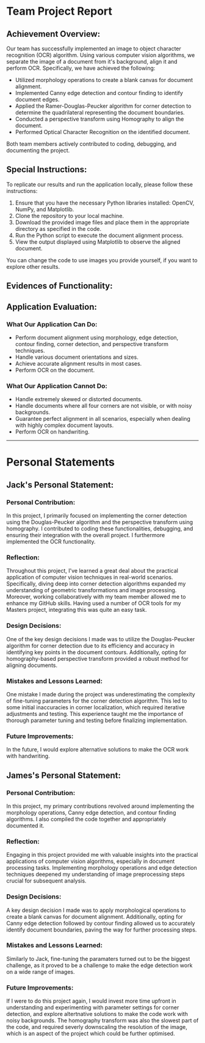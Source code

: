 # Team Project Report

## Achievement Overview:
Our team has successfully implemented an image to object character recognition (OCR) algorithm. Using various computer vision algorithms, we separate the image of a document from it's background, align it and perform OCR. Specifically, we have achieved the following:

- Utilized morphology operations to create a blank canvas for document alignment.
- Implemented Canny edge detection and contour finding to identify document edges.
- Applied the Ramer-Douglas-Peucker algorithm for corner detection to determine the quadrilateral representing the document boundaries.
- Conducted a perspective transform using Homography to align the document.
- Performed Optical Character Recognition on the identified document.

Both team members actively contributed to coding, debugging, and documenting the project.

## Special Instructions:
To replicate our results and run the application locally, please follow these instructions:

1. Ensure that you have the necessary Python libraries installed: OpenCV, NumPy, and Matplotlib.
2. Clone the repository to your local machine.
3. Download the provided image files and place them in the appropriate directory as specified in the code.
4. Run the Python script to execute the document alignment process.
5. View the output displayed using Matplotlib to observe the aligned document.

You can change the code to use images you provide yourself, if you want to explore other results.

## Evidences of Functionality:

## Application Evaluation:
### What Our Application Can Do:
- Perform document alignment using morphology, edge detection, contour finding, corner detection, and perspective transform techniques.
- Handle various document orientations and sizes.
- Achieve accurate alignment results in most cases.
- Perform OCR on the document.

### What Our Application Cannot Do:
- Handle extremely skewed or distorted documents.
- Handle documents where all four corners are not visible, or with noisy backgrounds.
- Guarantee perfect alignment in all scenarios, especially when dealing with highly complex document layouts.
- Perform OCR on handwriting.

---

# Personal Statements

## Jack's Personal Statement:

### Personal Contribution:
In this project, I primarily focused on implementing the corner detection using the Douglas-Peucker algorithm and the perspective transform using homography. I contributed to coding these functionalities, debugging, and ensuring their integration with the overall project. I furthermore implemented the OCR functionality.

### Reflection:
Throughout this project, I've learned a great deal about the practical application of computer vision techniques in real-world scenarios. Specifically, diving deep into corner detection algorithms expanded my understanding of geometric transformations and image processing. Moreover, working collaboratively with my team member allowed me to enhance my GitHub skills. Having used a number of OCR tools for my Masters project, integrating this was quite an easy task.

### Design Decisions:
One of the key design decisions I made was to utilize the Douglas-Peucker algorithm for corner detection due to its efficiency and accuracy in identifying key points in the document contours. Additionally, opting for homography-based perspective transform provided a robust method for aligning documents.

### Mistakes and Lessons Learned:
One mistake I made during the project was underestimating the complexity of fine-tuning parameters for the corner detection algorithm. This led to some initial inaccuracies in corner localization, which required iterative adjustments and testing. This experience taught me the importance of thorough parameter tuning and testing before finalizing implementation.

### Future Improvements:
In the future, I would explore alternative solutions to make the OCR work with handwriting.

## James's Personal Statement:

### Personal Contribution:
In this project, my primary contributions revolved around implementing the morphology operations, Canny edge detection, and contour finding algorithms. I also compiled the code together and appropriately documented it.

### Reflection:
Engaging in this project provided me with valuable insights into the practical applications of computer vision algorithms, especially in document processing tasks. Implementing morphology operations and edge detection techniques deepened my understanding of image preprocessing steps crucial for subsequent analysis. 

### Design Decisions:
A key design decision I made was to apply morphological operations to create a blank canvas for document alignment. Additionally, opting for Canny edge detection followed by contour finding allowed us to accurately identify document boundaries, paving the way for further processing steps.

### Mistakes and Lessons Learned:
Similarly to Jack, fine-tuning the paramaters turned out to be the biggest challenge, as it proved to be a challenge to make the edge detection work on a wide range of images.

### Future Improvements:
If I were to do this project again, I would invest more time upfront in understanding and experimenting with parameter settings for corner detection, and explore altertnative solutions to make the code work with noisy backgrounds. The homography transform was also the slowest part of the code, and required severly downscaling the resolution of the image, which is an aspect of the project which could be further optimised.

